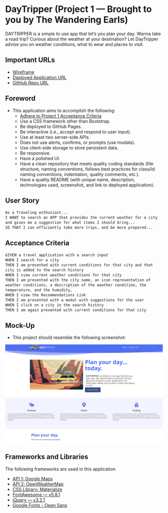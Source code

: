 # DayTripper (Project 1 — Brought to you by The Wandering Earls)

DAYTRIPPER is a simple to use app that let’s you plan your day. Wanna take a road trip? Curious about the weather at your destination? Let DayTripper advise you on weather conditions, what to wear and places to visit.

## Important URLs

- [Wireframe](https://w1z9cu.axshare.com)
- [Deployed Application URL](https://candracodes.github.io/daytripper/)
- [GitHub Repo URL](https://github.com/candracodes/daytripper)

## Foreword

- This application aims to accomplish the following:
  - [Adhere to Project 1 Acceptance Criteria](./assets/_guide/README.md)
  - Use a CSS framework other than Bootstrap.
  - Be deployed to GitHub Pages.
  - Be interactive (i.e., accept and respond to user input).
  - Use at least two server-side APIs.
  - Does not use alerts, confirms, or prompts (use modals).
  - Use client-side storage to store persistent data.
  - Be responsive.
  - Have a polished UI.
  - Have a clean repository that meets quality coding standards (file structure, naming conventions, follows best practices for class/id naming conventions, indentation, quality comments, etc.).
  - Have a quality README (with unique name, description, technologies used, screenshot, and link to deployed application).

## User Story

```
As a Traveling enthusiast...
I WANT to search an APP that provides the current weather for a city and gives me a suggestion for what items I should bring...
SO THAT I can efficiently take more trips, and be more prepared...
```

## Acceptance Criteria

```
GIVEN a travel application with a search input
WHEN I search for a city
THEN I am presented with current conditions for that city and that city is added to the search history
WHEN I view current weather conditions for that city
THEN I am presented with the city name, an icon representation of weather conditions, a description of the weather condition, the temperature, and the humidity, 
WHEN I view the Recommendations Link
THEN I am presented with a modal with suggestions for the user 
WHEN I click on a city in the search history
THEN I am again presented with current conditions for that city
```

## Mock-Up

* This project should resemble the following screenshot:

![Official Screenshot](./assets/_guide/screenshot.png)

## Frameworks and Libraries

The following frameworks are used in this application

- [API 1: Google Maps](https://developers.google.com/maps)
- [API 2: OpenWeatherMap](https://openweathermap.org/api)
- [CSS Library: Materialize](https://materializecss.com/)
- [FontAwesome — v5.8.1](https://fontawesome.com/v5.15/how-to-use/on-the-web/referencing-icons/basic-use)
- [jQuery — v3.2.1](https://api.jquery.com/)
- [Google Fonts - Open Sans](https://fonts.googleapis.com/css2?family=Open+Sans:ital,wght@0,300;0,400;0,600;0,700;1,300;1,400;1,600;1,700&display=swap)

